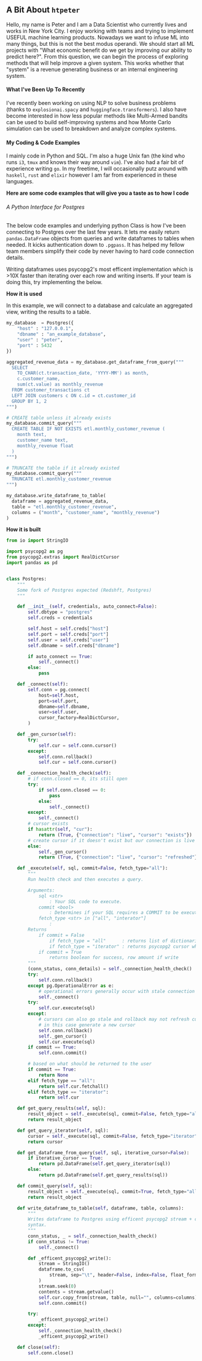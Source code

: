 ## A Bit About `htpeter`

Hello, my name is Peter and I am a Data Scientist who currently lives and works in New York City. I enjoy working with teams and trying to implement USEFUL machine learning products. Nowadays we want to infuse ML into many things, but this is not the best modus operandi. We should start all ML projects with "What economic benefit do we get by improving our ability to predict here?". From this question, we can begin the process of exploring methods that will help improve a given system. This works whether that "system" is a revenue generating business or an internal engineering system.


#### What I've Been Up To Recently
I've recently been working on using NLP to solve business problems (thanks to `explosionai.spacy` and `huggingface.transformers`). I also have become interested in how less popular methods like Multi-Armed bandits can be used to build self-improving systems and how Monte Carlo simulation can be used to breakdown and analyze complex systems. 


#### My Coding & Code Examples

I mainly code in Python and SQL. I'm also a huge Unix fan (the kind who runs `i3`, `tmux` and knows their way around `vim`). I've also had a fair bit of experience writing `go`. In my freetime, I will occasionally putz around with `haskell`, `rust` and `elixir` however I am far from experienced in these languages.

**Here are some code examples that will give you a taste as to how I code**

###### A Python Interface for Postgres 

The below code examples and underlying python Class is how I've been connecting to Postgres over the last few years. It lets me easily return `pandas.DataFrame` objects from queries and write dataframes to tables when needed. It kicks authentication down to `.pgpass`. It has helped my fellow team members simplify their code by never having to hard code connection details.

Writing dataframes uses psycopg2's most efficent implementation which is >10X faster than iterating over each row and writing inserts. If your team is doing this, try implementing the below.

**How it is used**

In this example, we will connect to a database and calculate an aggregated view, writing the results to a table. 
```python
my_database  = Postgres({
    "host" : "127.0.0.1",
    "dbname" : "an_example_database",
    "user" : "peter",
    "port" : 5432
})

aggregated_revenue_data = my_database.get_dataframe_from_query("""
  SELECT 
    TO_CHAR(ct.transaction_date, 'YYYY-MM') as month,
    c.customer_name,
    sum(ct.value) as monthly_revenue
  FROM customer_transactions ct 
  LEFT JOIN customers c ON c.id = ct.customer_id
  GROUP BY 1, 2
""")

# CREATE table unless it already exists
my_database.commit_query("""
  CREATE TABLE IF NOT EXISTS etl.monthly_customer_revenue (
    month text,
    customer_name text,
    monthly_revenue float
  )
""")

# TRUNCATE the table if it already existed
my_database.commit_query("""
  TRUNCATE etl.monthly_customer_revenue
""")

my_database.write_dataframe_to_table(
  dataframe = aggregated_revenue_data,
  table = "etl.monthly_customer_revenue",
  columns = ("month", "customer_name", "monthly_revenue")
)
```

**How it is built**
```python
from io import StringIO

import psycopg2 as pg
from psycopg2.extras import RealDictCursor
import pandas as pd


class Postgres:
    """
    Some fork of Postgres expected (Redshft, Postgres)
    """

    def __init__(self, credentials, auto_connect=False):
        self.dbtype = "postgres"
        self.creds = credentials

        self.host = self.creds["host"]
        self.port = self.creds["port"]
        self.user = self.creds["user"]
        self.dbname = self.creds["dbname"]

        if auto_connect == True:
            self._connect()
        else:
            pass

    def _connect(self):
        self.conn = pg.connect(
            host=self.host,
            port=self.port,
            dbname=self.dbname,
            user=self.user,
            cursor_factory=RealDictCursor,
        )

    def _gen_cursor(self):
        try:
            self.cur = self.conn.cursor()
        except:
            self.conn.rollback()
            self.cur = self.conn.cursor()

    def _connection_health_check(self):
        # if conn.closed == 0, its still open
        try:
            if self.conn.closed == 0:
                pass
            else:
                self._connect()
        except:
            self._connect()
        # cursor exists
        if hasattr(self, "cur"):
            return (True, {"connection": "live", "cursor": "exists"})
        # create cursor if it doesn't exist but our connection is live
        else:
            self._gen_cursor()
            return (True, {"connection": "live", "cursor": "refreshed"})

    def _execute(self, sql, commit=False, fetch_type="all"):
        """
        Run health check and then executes a query.

        Arguments:
            sql <str>
                : Your SQL code to execute.
            commit <bool>
                : Determines if your SQL requires a COMMIT to be executed afterwards.
            fetch_type <str> in ["all", "interator"]
                :
        Returns
            if commit = False
                if fetch_type = "all"      : returns list of dictionaries for each row in your query result.
                if fetch_type = "iterator" : returns psycopg2 cursor which can be treated as an iterator of list of dicts.
            if commit = True
                returns boolean for success, row amount if write
        """
        (conn_status, conn_details) = self._connection_health_check()
        try:
            self.conn.rollback()
        except pg.OperationalError as e:
            # operational errors generally occur with stale connection
            self._connect()
        try:
            self.cur.execute(sql)
        except:
            # cursors can also go stale and rollback may not refresh cursor,
            # in this case generate a new cursor
            self.conn.rollback()
            self._gen_cursor()
            self.cur.execute(sql)
        if commit == True:
            self.conn.commit()

        # based on what should be returned to the user
        if commit == True:
            return None
        elif fetch_type == "all":
            return self.cur.fetchall()
        elif fetch_type == "iterator":
            return self.cur

    def get_query_results(self, sql):
        result_object = self._execute(sql, commit=False, fetch_type="all")
        return result_object

    def get_query_iterator(self, sql):
        cursor = self._execute(sql, commit=False, fetch_type="iterator")
        return cursor

    def get_dataframe_from_query(self, sql, iterative_cursor=False):
        if iterative_cursor == True:
            return pd.DataFrame(self.get_query_iterator(sql))
        else:
            return pd.DataFrame(self.get_query_results(sql))

    def commit_query(self, sql):
        result_object = self._execute(sql, commit=True, fetch_type="all")
        return result_object

    def write_dataframe_to_table(self, dataframe, table, columns):
        """
        Writes dataframe to Postgres using efficent psycopg2 stream + cursor.copy_from
        syntax.
        """
        conn_status, _ = self._connection_health_check()
        if conn_status != True:
            self._connect()

        def _efficent_psycopg2_write():
            stream = StringIO()
            dataframe.to_csv(
                stream, sep="\t", header=False, index=False, float_format="%.0f"
            )
            stream.seek(0)
            contents = stream.getvalue()
            self.cur.copy_from(stream, table, null="", columns=columns)
            self.conn.commit()

        try:
            _efficent_psycopg2_write()
        except:
            self._connection_health_check()
            _efficent_psycopg2_write()

    def close(self):
        self.conn.close()
```
